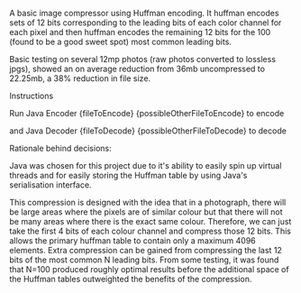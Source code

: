 A basic image compressor using Huffman encoding.
It huffman encodes sets of 12 bits corresponding to the leading bits of each color channel for each pixel and then huffman encodes the remaining 12 bits for the 100 (found to be a good sweet spot) most common leading bits.

Basic testing on several 12mp photos (raw photos converted to lossless jpgs), showed an on average reduction from 36mb uncompressed to 22.25mb, a 38% reduction in file size.

Instructions

Run 
Java Encoder {fileToEncode} {possibleOtherFileToEncode}
to encode

and 
Java Decoder {fileToDecode} {possibleOtherFileToDecode}
to decode



Rationale behind decisions:

Java was chosen for this project due to it's ability to easily spin up virtual threads and for easily storing the Huffman table by using Java's serialisation interface. 

This compression is designed with the idea that in a photograph, there will be large areas where the pixels are of similar colour but that there will not be many areas where there is the exact same colour. Therefore, we can just take the first 4 bits of each colour channel and compress those 12 bits. This allows the primary huffman table to contain only a maximum 4096 elements. Extra compression can be gained from compressing the last 12 bits of the most common N leading bits. From some testing, it was found that N=100 produced roughly optimal results before the additional space of the Huffman tables outweighted the benefits of the compression. 
